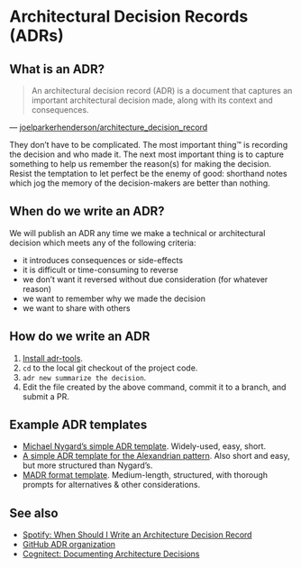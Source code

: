 # Architectural Decision Records (ADRs)

## What is an ADR?

> An architectural decision record (ADR) is a document that captures an important architectural decision made, along with its context and consequences.

— [joelparkerhenderson/architecture_decision_record](https://github.com/joelparkerhenderson/architecture_decision_record)

They don’t have to be complicated. The most important thing™ is recording the decision and who made it. The next most important thing is to capture something to help us remember the reason(s) for making the decision. Resist the temptation to let perfect be the enemy of good: shorthand notes which jog the memory of the decision-makers are better than nothing.

## When do we write an ADR?

We will publish an ADR any time we make a technical or architectural decision which meets any of the following criteria:

- it introduces consequences or side-effects
- it is difficult or time-consuming to reverse
- we don’t want it reversed without due consideration (for whatever reason)
- we want to remember why we made the decision
- we want to share with others

## How do we write an ADR

1. [Install adr-tools](https://github.com/npryce/adr-tools/blob/master/INSTALL.md).
2. `cd` to the local git checkout of the project code.
3. `adr new summarize the decision`.
4. Edit the file created by the above command, commit it to a branch, and submit a PR.

## Example ADR templates

- [Michael Nygard’s simple ADR template](https://github.com/joelparkerhenderson/architecture_decision_record/blob/master/adr_template_by_michael_nygard.md). Widely-used, easy, short.
- [A simple ADR template for the Alexandrian pattern](https://github.com/joelparkerhenderson/architecture_decision_record/blob/master/adr_template_for_alexandrian_pattern.md). Also short and easy, but more structured than Nygard’s.
- [MADR format template](https://github.com/joelparkerhenderson/architecture_decision_record/blob/master/adr_template_madr.md). Medium-length, structured, with thorough prompts for alternatives & other considerations.

## See also

- [Spotify: When Should I Write an Architecture Decision Record](https://engineering.atspotify.com/2020/04/14/when-should-i-write-an-architecture-decision-record/)
- [GitHub ADR organization](https://adr.github.io/)
- [Cognitect: Documenting Architecture Decisions](https://cognitect.com/blog/2011/11/15/documenting-architecture-decisions)
<!--stackedit_data:
eyJoaXN0b3J5IjpbOTMxMDkxMTAsLTExOTk0OTkxNTFdfQ==
-->
